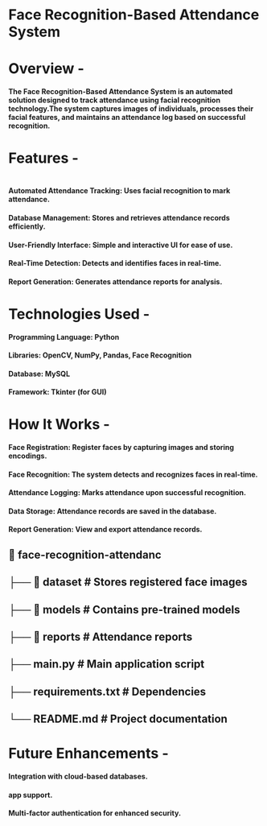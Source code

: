 <h1>Face Recognition-Based Attendance System</h1>

<h1>Overview - </h1>

<h4>The Face Recognition-Based Attendance System is an automated solution designed to track attendance using facial recognition technology.The system captures images of individuals, processes their facial features, and maintains an attendance log based on successful recognition.</h4>

<h1>Features - <h1></h1>

<h4>Automated Attendance Tracking: Uses facial recognition to mark attendance.</h4>
<h4>Database Management: Stores and retrieves attendance records efficiently.</h4>
<h4>User-Friendly Interface: Simple and interactive UI for ease of use.</h4>
<h4>Real-Time Detection: Detects and identifies faces in real-time.</h4>
<h4>Report Generation: Generates attendance reports for analysis.</h4>


<h1>Technologies Used - </h1>

<h4>Programming Language: Python</h4>
<h4>Libraries: OpenCV, NumPy, Pandas, Face Recognition</h4>
<h4>Database:  MySQL</h4>
<h4>Framework: Tkinter (for GUI)</h4>


<h1>How It Works - </h1>

<h4>Face Registration: Register faces by capturing images and storing encodings.</h4>
<h4>Face Recognition: The system detects and recognizes faces in real-time.</h4>
<h4>Attendance Logging: Marks attendance upon successful recognition.</h4>
<h4>Data Storage: Attendance records are saved in the database.</h4>
<h4>Report Generation: View and export attendance records.</h4>

<h2>📂 face-recognition-attendanc</h2>
<h2>├── 📂 dataset         # Stores registered face images</h2>
<h2>├── 📂 models          # Contains pre-trained models</h2>
<h2>├── 📂 reports         # Attendance reports</h2>
<h2>├── main.py           # Main application script</h2>
<h2>├── requirements.txt  # Dependencies</h2>
<h2>└── README.md         # Project documentation</h2>

<h1>Future Enhancements - </h1>

<h4>Integration with cloud-based databases.</h4>
<h4> app support.</h4>
<h4>Multi-factor authentication for enhanced security.</h4>
